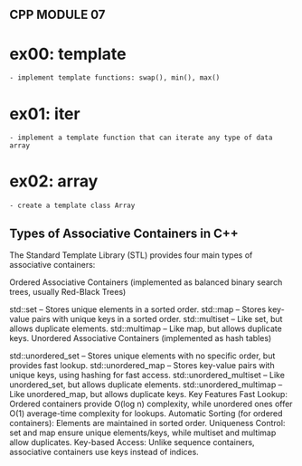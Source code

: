 ## CPP MODULE 07

# ex00: template
	- implement template functions: swap(), min(), max()
# ex01: iter
	- implement a template function that can iterate any type of data array
# ex02: array
	- create a template class Array

## Types of Associative Containers in C++
The Standard Template Library (STL) provides four main types of associative containers:

Ordered Associative Containers (implemented as balanced binary search trees, usually Red-Black Trees)

std::set – Stores unique elements in a sorted order.
std::map – Stores key-value pairs with unique keys in a sorted order.
std::multiset – Like set, but allows duplicate elements.
std::multimap – Like map, but allows duplicate keys.
Unordered Associative Containers (implemented as hash tables)

std::unordered_set – Stores unique elements with no specific order, but provides fast lookup.
std::unordered_map – Stores key-value pairs with unique keys, using hashing for fast access.
std::unordered_multiset – Like unordered_set, but allows duplicate elements.
std::unordered_multimap – Like unordered_map, but allows duplicate keys.
Key Features
Fast Lookup: Ordered containers provide O(log n) complexity, while unordered ones offer O(1) average-time complexity for lookups.
Automatic Sorting (for ordered containers): Elements are maintained in sorted order.
Uniqueness Control: set and map ensure unique elements/keys, while multiset and multimap allow duplicates.
Key-based Access: Unlike sequence containers, associative containers use keys instead of indices.
